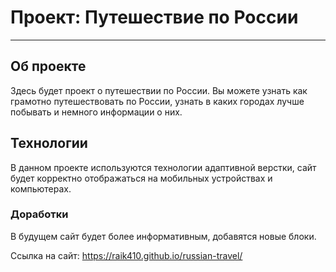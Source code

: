 # Проект: Путешествие по России
-----
## Об проекте
Здесь будет проект о путешествии по России.
Вы можете узнать как грамотно путешествовать по России, узнать в каких городах лучше побывать и немного информации о них.

## Технологии
В данном проекте используются технологии адаптивной верстки, сайт будет корректно отображаться на мобильных устройствах и компьютерах.

### Доработки
В будущем сайт будет более информативным, добавятся новые блоки.

Ссылка на сайт: https://raik410.github.io/russian-travel/
